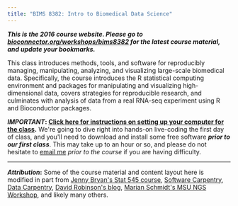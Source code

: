 ```yaml
---
title: "BIMS 8382: Intro to Biomedical Data Science"
---
```


**_This is the 2016 course website. Please go to [bioconnector.org/workshops/bims8382](http://bioconnector.org/workshops/bims8382.html) for the latest course material, and update your bookmarks._**

This class introduces methods, tools, and software for reproducibly managing, manipulating, analyzing, and visualizing large-scale biomedical data. Specifically, the course introduces the R statistical computing environment and packages for manipulating and visualizing high-dimensional data, covers strategies for reproducible research, and culminates with analysis of data from a real RNA-seq experiment using R and Bioconductor packages.

**_IMPORTANT_: [Click here for instructions on setting up your computer for the class](setup-r.html).** We're going to dive right into hands-on live-coding the first day of class, and you'll need to download and install some free software **_prior to our first class_**. This may take up to an hour or so, and please do not hesitate to [email me](people.html) _prior to the course_ if you are having difficulty.

----

**_Attribution_:** Some of the course material and content layout here is modified in part from [Jenny Bryan's Stat 545 course](http://stat545-ubc.github.io/), [Software Carpentry](http://software-carpentry.org/), [Data Carpentry](http://datacarpentry.org/), [David Robinson's blog](http://varianceexplained.org/), [Marian Schmidt's MSU NGS Workshop](https://github.com/marschmi/NGS2015_RMarkdown_Reproducibility), and likely many others.